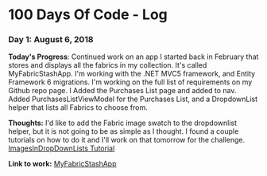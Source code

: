 # 100 Days Of Code - Log

### Day 1: August 6, 2018

**Today's Progress**: Continued work on an app I started back in February that stores and displays all the fabrics in my collection. It's called MyFabricStashApp. I'm working with the .NET MVC5 framework, and Entity Framework 6 migrations. I'm working on the full list of requirements on my Github repo page. I Added the Purchases List page and added to nav. Added PurchasesListViewModel for the Purchases List, and a DropdownList helper that lists all Fabrics to choose from. 

**Thoughts:** I'd like to add the Fabric image swatch to the dropdownlist helper, but it is not going to be as simple as I thought. I found a couple tutorials on how to do it and I'll work on that tomorrow for the challenge. [ImagesInDropDownLists Tutorial](http://fairwaytech.com/2012/08/adding-images-select-lists-mvc3/)

**Link to work:** [MyFabricStashApp](https://github.com/khambley/MyFabricStashApp)
